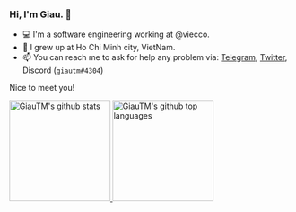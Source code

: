 ### Hi, I'm Giau. 👋

- 💻 I'm a software engineering working at @viecco. 
- 🏡 I grew up at Ho Chi Minh city, VietNam.
- 📫 You can reach me to ask for help any problem via: [Telegram](https://t.me/giautm), [Twitter](https://twitter.com/giau_tm), Discord (`giautm#4304`)

Nice to meet you!

<a href="https://github.com/giautm">
  <img height="180em" src="https://github-readme-stats.vercel.app/api?username=giautm&show_icons=true&theme=merko&count_private=true" alt="GiauTM's github stats" />
  <img height="180em" src="https://github-readme-stats.vercel.app/api/top-langs/?username=giautm&theme=merko&layout=compact" alt="GiauTM's github top languages" />
</a>
<!--
**giautm/giautm** is a ✨ _special_ ✨ repository because its `README.md` (this file) appears on your GitHub profile.

Here are some ideas to get you started:

- 🔭 I’m currently working on ...
- 🌱 I’m currently learning ...
- 👯 I’m looking to collaborate on ...
- 🤔 I’m looking for help with ...
- 💬 Ask me about ...
- 😄 Pronouns: ...
- ⚡ Fun fact: ...
-->
